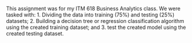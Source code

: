 This assignment was for my ITM 618 Business Analytics class. We were tasked with: 1. Dividing the data into training (75%) and testing (25%) datasets; 2. Building a decision tree or regression classification algorithm using the created training dataset; and 3. test the created model using the created testing dataset.
